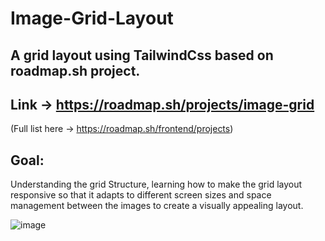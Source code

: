 # Image-Grid-Layout
## A grid layout using TailwindCss based on roadmap.sh project.

## Link -> https://roadmap.sh/projects/image-grid
(Full list here → https://roadmap.sh/frontend/projects)

## Goal:
Understanding the grid Structure, learning how to make the grid layout responsive so that it adapts to different screen sizes and space management between the images to create a visually appealing layout.


![image](https://github.com/user-attachments/assets/f89a762f-8a09-46bc-b36d-22b9db2dc1c9)
